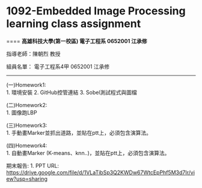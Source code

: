 # 1092-Embedded Image Processing learning class assignment  
====
**高雄科技大學(第一校區) 電子工程系 0652001 江承修**

指導老師：陳朝烈 教授

組員名單： 
電子工程系4甲 0652001 江承修  

------

(一)Homework1:  
    1. 環境安裝
    2. GitHub控管連結
    3. Sobel測試程式與圖檔
  
(二)Homework2:  
    1. 圖像跑LBP

(三)Homework3:  
    1. 手動畫Marker並抓出道路，並貼在ptt上，必須包含演算法。

(四)Homework4:  
    1. 自動畫Marker (K-means、knn..)，並貼在ptt上，必須包含演算法。


期末報告:
	1. PPT URL: https://drive.google.com/file/d/1VLaTibSp3Q2KWDw67WtcEpPhf5M3d7Ir/view?usp=sharing
	